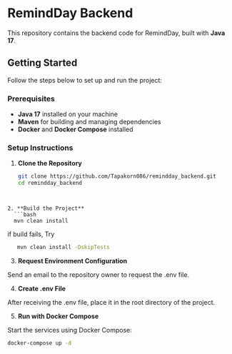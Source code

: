 # RemindDay Backend

This repository contains the backend code for RemindDay, built with **Java 17**.

## Getting Started

Follow the steps below to set up and run the project:

### Prerequisites

- **Java 17** installed on your machine
- **Maven** for building and managing dependencies
- **Docker** and **Docker Compose** installed

### Setup Instructions

1. **Clone the Repository**

   ```bash
   git clone https://github.com/Tapakorn086/remindday_backend.git
   cd remindday_backend
```


2. **Build the Project**
  ```bash
  mvn clean install
```

if build fails, Try
```bash
   mvn clean install -DskipTests
```


3. **Request Environment Configuration**

Send an email to the repository owner to request the .env file.


4. **Create .env File**

After receiving the .env file, place it in the root directory of the project.


5. **Run with Docker Compose**

Start the services using Docker Compose:
```bash
docker-compose up -d
```
